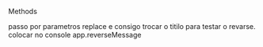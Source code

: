 Methods

passo por parametros replace e consigo trocar o titilo
para testar o revarse. colocar no console app.reverseMessage